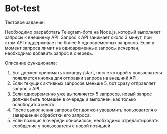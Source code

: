 # Bot-test

Тестовое задание:

Необходимо разработать Telegram-бота на Node.js, который выполняет запросы к внешнему API. Запрос к API занимает около 3 минут, при этом API поддерживает не более 5 одновременных запросов. Если в момент запроса лимит на одновременные запросы исчерпан, необходимо добавить запрос в очередь.

Описание функционала:

1. Бот должен принимать команду /start, после которой у пользователя появляется кнопка для отправки запроса на внешний API.
2. Если текущих активных запросов меньше 5, бот сразу отправляет запрос к API.
3. Если одновременно уже выполняется 5 запросов, новый запрос должен быть помещен в очередь и выполнен, как только освободится место.
4. После выполнения запроса бот должен уведомить пользователя о завершении обработки его запроса.
5. Если позиция в очереди обновилось, необходимо отредактировать сообщение у пользователя с новой позицией
